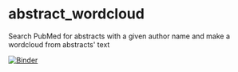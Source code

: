 # abstract_wordcloud
Search PubMed for abstracts with a given author name and make a wordcloud from abstracts' text

[![Binder](https://mybinder.org/badge.svg)](https://mybinder.org/v2/gh/bilgelm/abstract_wordcloud/master?filepath=abstract_wordcloud.ipynb)

